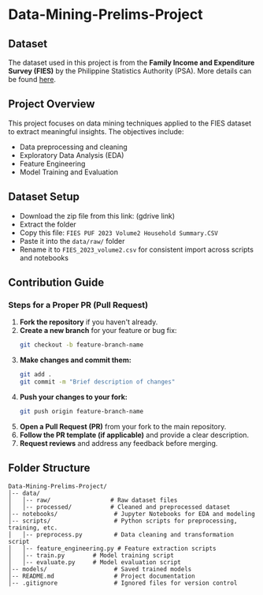 # Data-Mining-Prelims-Project

## Dataset

The dataset used in this project is from the **Family Income and Expenditure Survey (FIES)** by the Philippine Statistics Authority (PSA). More details can be found [here](https://psada.psa.gov.ph/catalog/FIES/about).

## Project Overview

This project focuses on data mining techniques applied to the FIES dataset to extract meaningful insights. The objectives include:

- Data preprocessing and cleaning
- Exploratory Data Analysis (EDA)
- Feature Engineering
- Model Training and Evaluation

## Dataset Setup

- Download the zip file from this link: (gdrive link)
- Extract the folder
- Copy this file: `FIES PUF 2023 Volume2 Household Summary.CSV`
- Paste it into the `data/raw/` folder
- Rename it to `FIES_2023_volume2.csv` for consistent import across scripts and notebooks

## Contribution Guide

### Steps for a Proper PR (Pull Request)

1. **Fork the repository** if you haven't already.
2. **Create a new branch** for your feature or bug fix:
   ```bash
   git checkout -b feature-branch-name
   ```
3. **Make changes and commit them:**
   ```bash
   git add .
   git commit -m "Brief description of changes"
   ```
4. **Push your changes to your fork:**
   ```bash
   git push origin feature-branch-name
   ```
5. **Open a Pull Request (PR)** from your fork to the main repository.
6. **Follow the PR template (if applicable)** and provide a clear description.
7. **Request reviews** and address any feedback before merging.

## Folder Structure

```
Data-Mining-Prelims-Project/
│-- data/
│   │-- raw/                 # Raw dataset files
│   │-- processed/           # Cleaned and preprocessed dataset
│-- notebooks/                # Jupyter Notebooks for EDA and modeling
│-- scripts/                  # Python scripts for preprocessing, training, etc.
│   │-- preprocess.py         # Data cleaning and transformation script
│   │-- feature_engineering.py # Feature extraction scripts
│   │-- train.py        # Model training script
│   │-- evaluate.py     # Model evaluation script
│-- models/                   # Saved trained models
│-- README.md                 # Project documentation
│-- .gitignore                # Ignored files for version control
```
